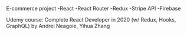 E-commerce project
-React
-React Router
-Redux
-Stripe API
-Firebase

Udemy course: Complete React Developer in 2020 (w/ Redux, Hooks, GraphQL) by Andrei Neagoie, Yihua Zhang
